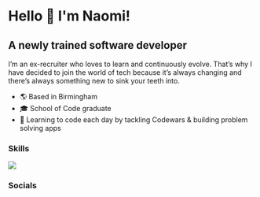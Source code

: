 # Hello 👋 I'm Naomi!

## A newly trained software developer

I’m an ex-recruiter who loves to learn and continuously evolve. That’s why I have decided to join the world of tech because it’s always changing and there’s always something new to sink your teeth into.  

- 🌎 Based in Birmingham 
- 🎓 School of Code graduate 
- 🧠 Learning to code each day by tackling Codewars & building problem solving apps 

### Skills 
[<img src="../Documents/javascript-logo.svg">](https://developer.mozilla.org/en-US/docs/Web/JavaScript)

### Socials 

